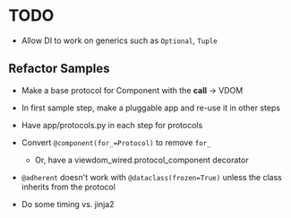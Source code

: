 # TODO

- Allow DI to work on generics such as `Optional`, `Tuple`

## Refactor Samples

- Make a base protocol for Component with the __call__ -> VDOM

- In first sample step, make a pluggable app and re-use it in other steps

- Have app/protocols.py in each step for protocols

- Convert `@component(for_=Protocol)` to remove `for_`

  - Or, have a viewdom_wired.protocol_component decorator 

- `@adherent` doesn't work with `@dataclass(frozen=True)` unless the class inherits from the protocol

- Do some timing vs. jinja2